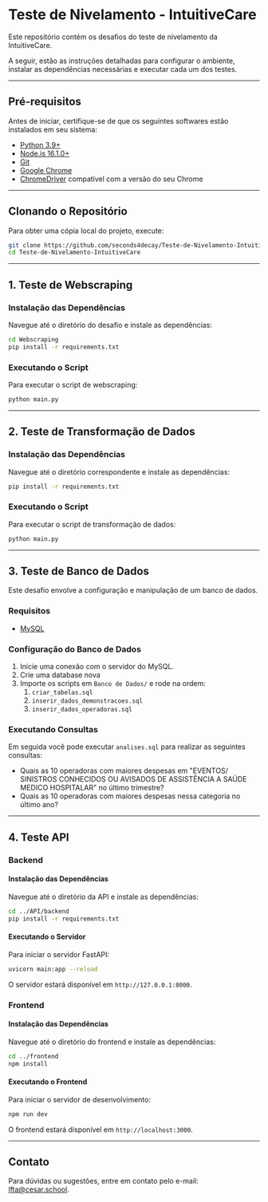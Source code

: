 # Teste de Nivelamento - IntuitiveCare

Este repositório contém os desafios do teste de nivelamento da IntuitiveCare.

A seguir, estão as instruções detalhadas para configurar o ambiente, instalar as dependências necessárias e executar cada um dos testes.

---

## Pré-requisitos

Antes de iniciar, certifique-se de que os seguintes softwares estão instalados em seu sistema:

- [Python 3.9+](https://www.python.org/downloads/)
- [Node.js 16.1.0+](https://nodejs.org/)
- [Git](https://git-scm.com/)
- [Google Chrome](https://www.google.com/intl/pt-BR/chrome/)
- [ChromeDriver](https://sites.google.com/chromium.org/driver/) compatível com a versão do seu Chrome

---

## Clonando o Repositório

Para obter uma cópia local do projeto, execute:

```bash
git clone https://github.com/seconds4decay/Teste-de-Nivelamento-IntuitiveCare.git
cd Teste-de-Nivelamento-IntuitiveCare
```

---

## 1. Teste de Webscraping

### Instalação das Dependências

Navegue até o diretório do desafio e instale as dependências:

```bash
cd Webscraping
pip install -r requirements.txt
```

### Executando o Script

Para executar o script de webscraping:

```bash
python main.py
```

---

## 2. Teste de Transformação de Dados

### Instalação das Dependências

Navegue até o diretório correspondente e instale as dependências:

```bash
pip install -r requirements.txt
```

### Executando o Script

Para executar o script de transformação de dados:

```bash
python main.py
```

---

## 3. Teste de Banco de Dados

Este desafio envolve a configuração e manipulação de um banco de dados.

### Requisitos

- [MySQL](https://www.mysql.com/downloads/)

### Configuração do Banco de Dados

1. Inicie uma conexão com o servidor do MySQL.
2. Crie uma database nova
3. Importe os scripts em `Banco de Dados/` e rode na ordem:
    1. `criar_tabelas.sql`
    2. `inserir_dados_demonstracoes.sql`
    3. `inserir_dados_operadoras.sql`

### Executando Consultas

Em seguida você pode executar `analises.sql` para realizar as seguintes consultas:

- Quais as 10 operadoras com maiores despesas em "EVENTOS/ SINISTROS CONHECIDOS OU
AVISADOS DE ASSISTÊNCIA A SAÚDE MEDICO HOSPITALAR" no último trimestre?
- Quais as 10 operadoras com maiores despesas nessa categoria no último ano?

---

## 4. Teste API

### Backend

#### Instalação das Dependências

Navegue até o diretório da API e instale as dependências:

```bash
cd ../API/backend
pip install -r requirements.txt
```


#### Executando o Servidor

Para iniciar o servidor FastAPI:

```bash
uvicorn main:app --reload
```

O servidor estará disponível em `http://127.0.0.1:8000`.

### Frontend

#### Instalação das Dependências

Navegue até o diretório do frontend e instale as dependências:

```bash
cd ../frontend
npm install
```

#### Executando o Frontend

Para iniciar o servidor de desenvolvimento:

```bash
npm run dev
```

O frontend estará disponível em `http://localhost:3000`.

---

## Contato

Para dúvidas ou sugestões, entre em contato pelo e-mail: [lfta@cesar.school](mailto:lfta@cesar.school).


